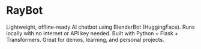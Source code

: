 # RayBot
Lightweight, offline-ready AI chatbot using BlenderBot (HuggingFace). Runs locally with no internet or API key needed. Built with Python + Flask + Transformers. Great for demos, learning, and personal projects.
